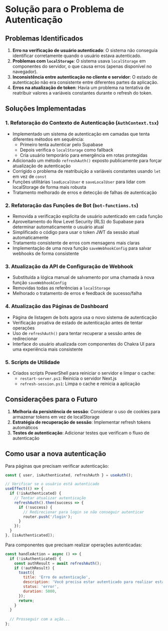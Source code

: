 # Solução para o Problema de Autenticação

## Problemas Identificados
1. **Erro na verificação de usuário autenticado**: O sistema não conseguia identificar corretamente quando o usuário estava autenticado.
2. **Problemas com `localStorage`**: O sistema usava `localStorage` em componentes do servidor, o que causa erros (apenas disponível no navegador).
3. **Inconsistência entre autenticação no cliente e servidor**: O estado de autenticação não era consistente entre diferentes partes da aplicação.
4. **Erros na atualização de token**: Havia um problema na tentativa de reatribuir valores a variáveis constantes durante o refresh do token.

## Soluções Implementadas

### 1. Refatoração do Contexto de Autenticação (`AuthContext.tsx`)
- Implementado um sistema de autenticação em camadas que tenta diferentes métodos em sequência:
  - Primeiro tenta autenticar pelo Supabase
  - Depois verifica o `localStorage` como fallback
  - Cria usuário temporário para emergência em rotas protegidas
- Adicionado um método `refreshAuth()` exposto publicamente para forçar atualização de autenticação
- Corrigido o problema de reatribuição a variáveis constantes usando `let` em vez de `const`
- Funções utilitárias `loadLocalUser` e `saveLocalUser` para lidar com localStorage de forma mais robusta
- Tratamento melhorado de erros e detecção de falhas de autenticação

### 2. Refatoração das Funções de Bot (`bot-functions.ts`)
- Removida a verificação explícita de usuário autenticado em cada função
- Aproveitamento do Row Level Security (RLS) do Supabase para determinar automaticamente o usuário atual
- Simplificado o código para usar o token JWT da sessão atual automaticamente
- Tratamento consistente de erros com mensagens mais claras
- Implementação de uma nova função `saveWebhookConfig` para salvar webhooks de forma consistente

### 3. Atualização da API de Configuração de Webhook
- Substituída a lógica manual de salvamento por uma chamada à nova função `saveWebhookConfig`
- Removidas todas as referências a `localStorage`
- Melhorado o tratamento de erros e feedback de sucesso/falha

### 4. Atualização das Páginas de Dashboard
- Página de listagem de bots agora usa o novo sistema de autenticação
- Verificação proativa de estado de autenticação antes de tentar operações
- Uso de `refreshAuth()` para tentar recuperar a sessão antes de redirecionar
- Interface do usuário atualizada com componentes do Chakra UI para uma experiência mais consistente

### 5. Scripts de Utilidade
- Criados scripts PowerShell para reiniciar o servidor e limpar o cache:
  - `restart-server.ps1`: Reinicia o servidor Next.js
  - `refresh-session.ps1`: Limpa o cache e reinicia a aplicação

## Considerações para o Futuro
1. **Melhoria da persistência de sessão**: Considerar o uso de cookies para armazenar tokens em vez de localStorage
2. **Estratégia de recuperação de sessão**: Implementar refresh tokens automáticos
3. **Testes de autenticação**: Adicionar testes que verificam o fluxo de autenticação

## Como usar a nova autenticação
Para páginas que precisam verificar autenticação:

```jsx
const { user, isAuthenticated, refreshAuth } = useAuth();

// Verificar se o usuário está autenticado
useEffect(() => {
  if (!isAuthenticated) {
    // Tentar atualizar autenticação
    refreshAuth().then(success => {
      if (!success) {
        // Redirecionar para login se não conseguir autenticar
        router.push('/login');
      }
    });
  }
}, [isAuthenticated]);
```

Para componentes que precisam realizar operações autenticadas:

```jsx
const handleAction = async () => {
  if (!isAuthenticated) {
    const authResult = await refreshAuth();
    if (!authResult) {
      toast({
        title: 'Erro de autenticação',
        description: 'Você precisa estar autenticado para realizar esta ação.',
        status: 'error',
        duration: 5000,
      });
      return;
    }
  }
  
  // Prosseguir com a ação...
};
``` 